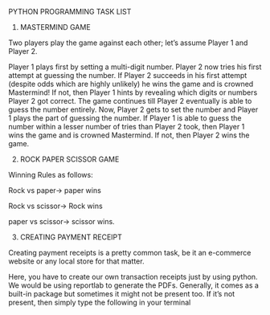 PYTHON PROGRAMMING TASK LIST

1. MASTERMIND GAME

Two players play the game against each other; let’s assume Player 1 and Player 2.

Player 1 plays first by setting a multi-digit number.
Player 2 now tries his first attempt at guessing the number.
If Player 2 succeeds in his first attempt (despite odds which are highly unlikely) he wins the game and is crowned Mastermind! If not, then Player 1 hints by revealing which digits or numbers Player 2 got correct.
The game continues till Player 2 eventually is able to guess the number entirely.
Now, Player 2 gets to set the number and Player 1 plays the part of guessing the number.
If Player 1 is able to guess the number within a lesser number of tries than Player 2 took, then Player 1 wins the game and is crowned Mastermind.
If not, then Player 2 wins the game.

2. ROCK PAPER SCISSOR GAME

Winning Rules as follows:

Rock vs paper-> paper wins

Rock vs scissor-> Rock wins

paper vs scissor-> scissor wins.

3. CREATING PAYMENT RECEIPT

Creating payment receipts is a pretty common task, be it an e-commerce website or any local store for that matter.

Here, you have to create our own transaction receipts just by using python. We would be using reportlab to generate the PDFs. Generally, it comes as a built-in package but sometimes it might not be present too. If it’s not present, then simply type the following in your terminal

